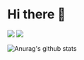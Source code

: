 # Hi there 👋


![](https://unv-shield.librian.net/api/unv_shield?repo=ljahum/ljahum)
![](https://unv-shield.librian.net/api/unv_shield?url=https://gitee.com/ljahum/images/raw/master/img/20211209154738.png&txt=%E6%9C%AF%E6%9C%AF%E4%BA%BA:%E6%98%AF!)


![Anurag's github stats](https://github-readme-stats.vercel.app/api?username=ljahum&show_icons=true&include_all_commits=true&theme=tokyonight)  


<!--
**ljahum/ljahum** is a ✨ _special_ ✨ repository because its `README.md` (this file) appears on your GitHub profile.

Here are some ideas to get you started:

- 🔭 I’m currently working on ...
- 🌱 I’m currently learning ...
- 👯 I’m looking to collaborate on ...
- 🤔 I’m looking for help with ...
- 💬 Ask me about ...
- 📫 How to reach me: ...
- 😄 Pronouns: ...
- ⚡ Fun fact: ...
-->
